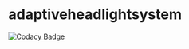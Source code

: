 # adaptiveheadlightsystem

[![Codacy Badge](https://api.codacy.com/project/badge/Grade/c066b13a122944a8b8d540d8f5ab9edd)](https://app.codacy.com/manual/ub8259/adaptiveheadlightsystem?utm_source=github.com&utm_medium=referral&utm_content=ujjwalb11/adaptiveheadlightsystem&utm_campaign=Badge_Grade_Dashboard)